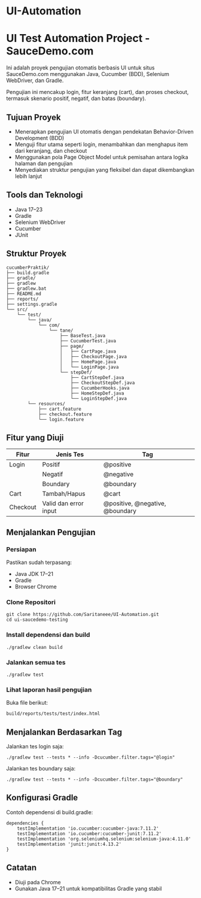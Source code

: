 # UI-Automation
# UI Test Automation Project - SauceDemo.com

Ini adalah proyek pengujian otomatis berbasis UI untuk situs SauceDemo.com menggunakan Java, Cucumber (BDD), Selenium WebDriver, dan Gradle.

Pengujian ini mencakup login, fitur keranjang (cart), dan proses checkout, termasuk skenario positif, negatif, dan batas (boundary).

## Tujuan Proyek

- Menerapkan pengujian UI otomatis dengan pendekatan Behavior-Driven Development (BDD)
- Menguji fitur utama seperti login, menambahkan dan menghapus item dari keranjang, dan checkout
- Menggunakan pola Page Object Model untuk pemisahan antara logika halaman dan pengujian
- Menyediakan struktur pengujian yang fleksibel dan dapat dikembangkan lebih lanjut

## Tools dan Teknologi

- Java 17–23
- Gradle
- Selenium WebDriver
- Cucumber
- JUnit

## Struktur Proyek

```
cucumberPraktik/
├── build.gradle
├── gradle/
├── gradlew
├── gradlew.bat
├── README.md
├── reports/
├── settings.gradle
└── src/
    └── test/
        └── java/
            └── com/
                └── tane/
                    ├── BaseTest.java
                    ├── CucumberTest.java
                    ├── page/
                    │   ├── CartPage.java
                    │   ├── CheckoutPage.java
                    │   ├── HomePage.java
                    │   └── LoginPage.java
                    └── stepDef/
                        ├── CartStepDef.java
                        ├── CheckoutStepDef.java
                        ├── CucumberHooks.java
                        ├── HomeStepDef.java
                        └── LoginStepDef.java
        └── resources/
            ├── cart.feature
            ├── checkout.feature
            └── login.feature

```

## Fitur yang Diuji

| Fitur      | Jenis Tes     | Tag         |
|------------|---------------|-------------|
| Login      | Positif       | @positive   |
|            | Negatif       | @negative   |
|            | Boundary      | @boundary   |
| Cart       | Tambah/Hapus  | @cart       |
| Checkout   | Valid dan error input | @positive, @negative, @boundary |

## Menjalankan Pengujian

### Persiapan

Pastikan sudah terpasang:

- Java JDK 17–21
- Gradle
- Browser Chrome

### Clone Repositori

```
git clone https://github.com/Saritaneee/UI-Automation.git
cd ui-saucedemo-testing
```

### Install dependensi dan build

```
./gradlew clean build
```

### Jalankan semua tes

```
./gradlew test
```

### Lihat laporan hasil pengujian

Buka file berikut:

```
build/reports/tests/test/index.html
```

## Menjalankan Berdasarkan Tag

Jalankan tes login saja:

```
./gradlew test --tests * --info -Dcucumber.filter.tags="@login"
```

Jalankan tes boundary saja:

```
./gradlew test --tests * --info -Dcucumber.filter.tags="@boundary"
```

## Konfigurasi Gradle

Contoh dependensi di build.gradle:

```
dependencies {
    testImplementation 'io.cucumber:cucumber-java:7.11.2'
    testImplementation 'io.cucumber:cucumber-junit:7.11.2'
    testImplementation 'org.seleniumhq.selenium:selenium-java:4.11.0'
    testImplementation 'junit:junit:4.13.2'
}
```

## Catatan

- Diuji pada Chrome
- Gunakan Java 17–21 untuk kompatibilitas Gradle yang stabil
